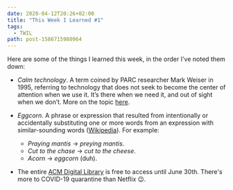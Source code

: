 ```yaml
---
date: 2020-04-12T20:26+02:00
title: "This Week I Learned #1"
tags:
  - TWIL
path: post-1586715980964
---
```


Here are some of the things I learned this week, in the order I've noted them down:

* _Calm technology_. A term coined by PARC researcher Mark Weiser in 1995, referring to technology that does not seek to become the center of attention when we use it. It’s there when we need it, and out of sight when we don’t. More on the topic [here](https://calmtech.com/index.html).

* _Eggcorn_. A phrase or expression that resulted from intentionally or accidentally substituting one or more words from an expression with similar-sounding words ([Wikipedia](https://en.wikipedia.org/wiki/Eggcorn)). For example:
  * _Praying mantis_ -> _preying mantis_.
  * _Cut to the chase_ -> _cut to the cheese_.
  * _Acorn_ -> _eggcorn_ (duh).

* The entire [ACM Digital Library](https://dl.acm.org) is free to access until June 30th. There's more to COVID-19 quarantine than Netflix 😉.
